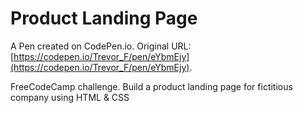 # Product Landing Page

A Pen created on CodePen.io. Original URL: [https://codepen.io/Trevor_F/pen/eYbmEjy](https://codepen.io/Trevor_F/pen/eYbmEjy).

FreeCodeCamp challenge.
Build a product landing page for fictitious company using HTML & CSS
